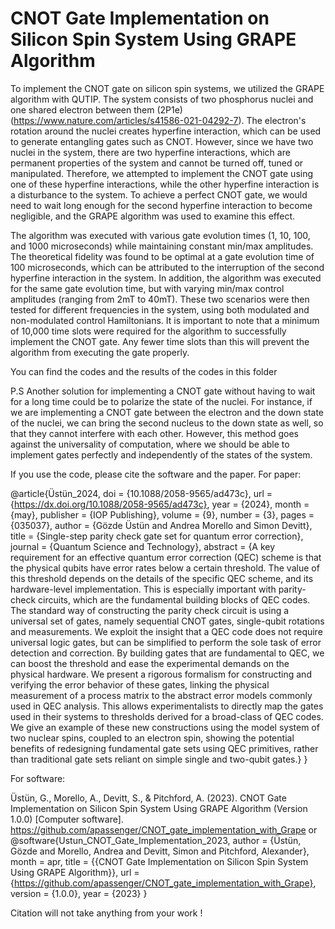 # CNOT Gate Implementation on Silicon Spin System Using GRAPE Algorithm

To implement the CNOT gate on silicon spin systems, we utilized the GRAPE algorithm with QUTIP. 
The system consists of two phosphorus nuclei and one shared electron between them (2P1e)(https://www.nature.com/articles/s41586-021-04292-7). 
The electron's rotation around the nuclei creates hyperfine interaction, which can be used to generate entangling gates such as CNOT. 
However, since we have two nuclei in the system, there are two hyperfine interactions, which are permanent properties of the system 
and cannot be turned off, tuned or manipulated. Therefore, we attempted to implement the CNOT gate using one of these hyperfine interactions, 
while the other hyperfine interaction is a disturbance to the system. To achieve a perfect CNOT gate, we would need to wait long enough 
for the second hyperfine interaction to become negligible, and the GRAPE algorithm was used to examine this effect.

The algorithm was executed with various gate evolution times (1, 10, 100, and 1000 microseconds) while maintaining constant min/max amplitudes.
The theoretical fidelity was found to be optimal at a gate evolution time of 100 microseconds, which can be attributed to the 
interruption of the second hyperfine interaction in the system. In addition, the algorithm was executed for the same gate evolution time, 
but with varying min/max control amplitudes (ranging from 2mT to 40mT). These two scenarios were then tested for different frequencies in the system, 
using both modulated and non-modulated control Hamiltonians. It is important to note that a minimum of 10,000 time slots were required for the algorithm 
to successfully implement the CNOT gate. Any fewer time slots than this will prevent the algorithm from executing the gate properly.

You can find the codes and the results of the codes in this folder


P.S Another solution for implementing a CNOT gate without having to wait for a long time could be to polarize the state of the nuclei. 
For instance, if we are implementing a CNOT gate between the electron and the down state of the nuclei, we can bring the second nucleus to the 
down state as well, so that they cannot interfere with each other. However, this method goes against the universality of computation, 
where we should be able to implement gates perfectly and independently of the states of the system.


If you use the code, please cite the software and the paper.
For paper:

@article{Üstün_2024,
doi = {10.1088/2058-9565/ad473c},
url = {https://dx.doi.org/10.1088/2058-9565/ad473c},
year = {2024},
month = {may},
publisher = {IOP Publishing},
volume = {9},
number = {3},
pages = {035037},
author = {Gözde Üstün and Andrea Morello and Simon Devitt},
title = {Single-step parity check gate set for quantum error correction},
journal = {Quantum Science and Technology},
abstract = {A key requirement for an effective quantum error correction (QEC) scheme is that the physical qubits have error rates below a certain threshold. The value of this threshold depends on the details of the specific QEC scheme, and its hardware-level implementation. This is especially important with parity-check circuits, which are the fundamental building blocks of QEC codes. The standard way of constructing the parity check circuit is using a universal set of gates, namely sequential CNOT gates, single-qubit rotations and measurements. We exploit the insight that a QEC code does not require universal logic gates, but can be simplified to perform the sole task of error detection and correction. By building gates that are fundamental to QEC, we can boost the threshold and ease the experimental demands on the physical hardware. We present a rigorous formalism for constructing and verifying the error behavior of these gates, linking the physical measurement of a process matrix to the abstract error models commonly used in QEC analysis. This allows experimentalists to directly map the gates used in their systems to thresholds derived for a broad-class of QEC codes. We give an example of these new constructions using the model system of two nuclear spins, coupled to an electron spin, showing the potential benefits of redesigning fundamental gate sets using QEC primitives, rather than traditional gate sets reliant on simple single and two-qubit gates.}
}

For software:

Üstün, G., Morello, A., Devitt, S., & Pitchford, A. (2023). CNOT Gate Implementation on Silicon Spin System Using GRAPE Algorithm (Version 1.0.0) [Computer software]. https://github.com/apassenger/CNOT_gate_implementation_with_Grape
or 
@software{Ustun_CNOT_Gate_Implementation_2023,
author = {Üstün, Gözde and Morello, Andrea and Devitt, Simon and Pitchford,  Alexander},
month = apr,
title = {{CNOT Gate Implementation on Silicon Spin System Using GRAPE Algorithm}},
url = {https://github.com/apassenger/CNOT_gate_implementation_with_Grape},
version = {1.0.0},
year = {2023}
}

Citation will not take anything from your work !

